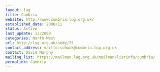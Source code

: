 ```yaml
---
layout: lug
title: Cumbria
website: http://www.cumbria.lug.org.uk/
established_date: 2000/11
status: Active
last_update: 12/2009
categories: North-West
url: http://lug.org.uk/node/75
contact_address: mailto:schwuk@cumbria.lug.org.uk
contact: David Murphy
mailing_list: https://mailman.lug.org.uk/mailman/listinfo/cumbria/
permalink: Cumbria
---
```

